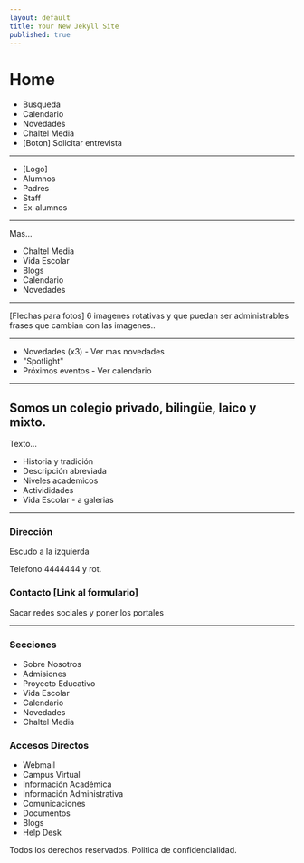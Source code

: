 ```yaml
---
layout: default
title: Your New Jekyll Site
published: true
---
```


# Home

- Busqueda
- Calendario
- Novedades
- Chaltel Media
- [Boton] Solicitar entrevista


---

- [Logo]
- Alumnos
- Padres
- Staff
- Ex-alumnos

---

Mas...

- Chaltel Media
- Vida Escolar
- Blogs
- Calendario
- Novedades

---

[Flechas para fotos]
6 imagenes rotativas y que puedan ser administrables
frases que cambian con las imagenes..

---

- Novedades (x3) - Ver mas novedades
- "Spotlight"
- Próximos eventos - Ver calendario

---

## Somos un colegio privado, bilingüe, laico y mixto.

Texto...

- Historia y tradición
- Descripción abreviada
- Niveles academicos
- Activididades
- Vida Escolar - a galerias

---

### Dirección  
Escudo a la izquierda  

Telefono 4444444 y rot.  

### Contacto [Link al formulario]

Sacar redes sociales y poner los portales


---
### Secciones

- Sobre Nosotros
- Admisiones
- Proyecto Educativo
- Vida Escolar
- Calendario
- Novedades
- Chaltel Media

### Accesos Directos

- Webmail
- Campus Virtual
- Información Académica
- Información Administrativa
- Comunicaciones
- Documentos
- Blogs
- Help Desk


Todos los derechos reservados. Politica de confidencialidad.
